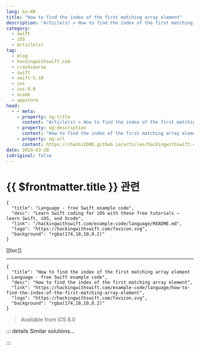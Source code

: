 ```yaml
---
lang: ko-KR
title: "How to find the index of the first matching array element"
description: "Article(s) > How to find the index of the first matching array element"
category:
  - Swift
  - iOS
  - Article(s)
tag: 
  - blog
  - hackingwithswift.com
  - crashcourse
  - swift
  - swift-5.10
  - ios
  - ios-8.0
  - xcode
  - appstore
head:
  - - meta:
    - property: og:title
      content: "Article(s) > How to find the index of the first matching array element"
    - property: og:description
      content: "How to find the index of the first matching array element"
    - property: og:url
      content: https://chanhi2000.github.io/articles/hackingwithswift.com/example-code/language/how-to-find-the-index-of-the-first-matching-array-element.html
date: 2019-03-28
isOriginal: false
---
```


# {{ $frontmatter.title }} 관련

```component VPCard
{
  "title": "Language - free Swift example code",
  "desc": "Learn Swift coding for iOS with these free tutorials – learn Swift, iOS, and Xcode",
  "link": "/hackingwithswift.com/example-code/language/README.md",
  "logo": "https://hackingwithswift.com/favicon.svg",
  "background": "rgba(174,10,10,0.2)"
}
```

[[toc]]

---

```component VPCard
{
  "title": "How to find the index of the first matching array element | Language - free Swift example code",
  "desc": "How to find the index of the first matching array element",
  "link": "https://hackingwithswift.com/example-code/language/how-to-find-the-index-of-the-first-matching-array-element",
  "logo": "https://hackingwithswift.com/favicon.svg",
  "background": "rgba(174,10,10,0.2)"
}
```

> Available from iOS 8.0

<!-- TODO: 작성 -->

<!-- 
If you have an array of items and want to find the first item that matches a specific condition, you should use the `index(where:)` method. This accepts a closure of code to use as a test, applies that test to all elements in an array, then returns the index of the first item to match it. If no item matches you’ll get back nil, so be prepared to unwrap the optional you get sent back.

For example, if we had an array of numbers:

```swift
let numbers = [2, 4, 6, 8, 9, 10]
```

We could find the first odd number like this:

```swift
let firstOdd = numbers.index { $0 % 2 == 1 }
```

That will send back 4 as an optional integer, because the first odd number (9) is at index four.

-->

::: details Similar solutions…

<!--
/example-code/language/how-to-find-the-first-matching-element-in-an-array">How to find the first matching element in an array 
/example-code/language/how-to-count-element-frequencies-in-an-array">How to count element frequencies in an array 
/example-code/language/how-to-get-a-random-element-from-an-array-using-randomelement">How to get a random element from an array using randomElement() 
/example-code/language/how-to-count-matching-items-in-an-array">How to count matching items in an array 
/example-code/language/how-to-remove-the-first-or-last-item-from-an-array">How to remove the first or last item from an array</a>
-->

:::


